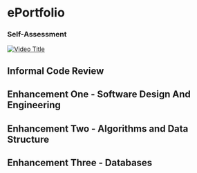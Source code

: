 # ePortfolio



### Self-Assessment

[![Video Title](https://img.youtube.com/vi/pZlWwK_YXGA/0.jpg)](https://www.youtube.com/watch?v=VIDEO_ID)

## Informal Code Review



## Enhancement One - Software Design And Engineering



## Enhancement Two - Algorithms and Data Structure



## Enhancement Three - Databases
